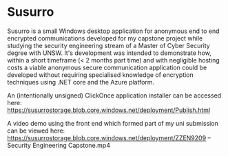 # Susurro
Susurro is a small Windows desktop application for anonymous end to end encrypted communications developed for my capstone project while studying the security engineering stream of a Master of Cyber Security degree with UNSW. It's development was intended to demonstrate how, within a short timeframe (< 2 months part time) and with negligible hosting costs a viable anonymous secure communication application could be developed without requiring specialised knowledge of encryption techniques using .NET core and the Azure platform.

An (intentionally unsigned) ClickOnce application installer can be accessed here: https://susurrostorage.blob.core.windows.net/deployment/Publish.html

A video demo using the front end which formed part of my uni submission can be viewed here: https://susurrostorage.blob.core.windows.net/deployment/ZZEN9209 – Security Engineering Capstone.mp4
